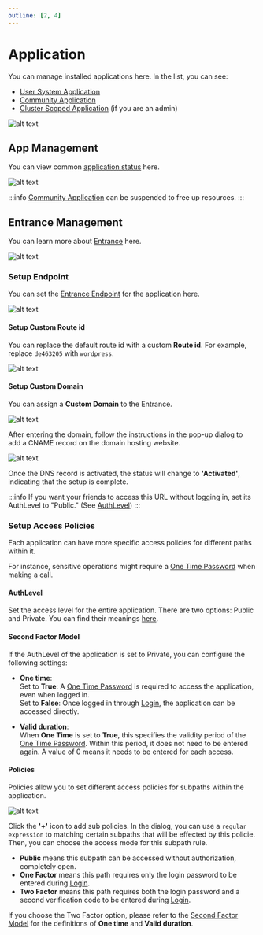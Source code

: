 ```yaml
---
outline: [2, 4]
---
```


# Application

You can manage installed applications here. In the list, you can see:

- [User System Application](../../../overview/terminus/application.md#user-system-application)
- [Community Application](../../../overview/terminus/application.md#community-application)
- [Cluster Scoped Application](../../../overview/terminus/application.md#cluster-scoped-application) (if you are an admin)

![alt text](/images/how-to/terminus/application.png)

## App Management

You can view common [application status](../../../overview/terminus/application.md#用状态) here.

![alt text](/images/how-to/terminus/application_details.png)

:::info
[Community Application](../../../overview/terminus/application.md#community-application) can be suspended to free up resources.
:::

## Entrance Management

You can learn more about [Entrance](../../../overview/terminus/network.md#entrance) here.

![alt text](/images/how-to/terminus/application_entrance.png)

### Setup Endpoint

You can set the [Entrance Endpoint](../../../overview/terminus/network.md#endpoint) for the application here.

![alt text](/images/how-to/terminus/application_domain_setup.png)

#### Setup Custom Route id

You can replace the default route id with a custom **Route id**. For example, replace `de463205` with `wordpress`.

![alt text](/images/how-to/terminus/application_third_level_domain.png)

#### Setup Custom Domain

You can assign a **Custom Domain** to the Entrance.

![alt text](/images/how-to/terminus/application_third_party_domain.png)

After entering the domain, follow the instructions in the pop-up dialog to add a CNAME record on the domain hosting website.

![alt text](/images/how-to/terminus/application_activation_third_party_domain.png)

Once the DNS record is activated, the status will change to **'Activated'**, indicating that the setup is complete.

:::info
If you want your friends to access this URL without logging in, set its AuthLevel to "Public." (See [AuthLevel](#authlevel))
:::

### Setup Access Policies

Each application can have more specific access policies for different paths within it.

For instance, sensitive operations might require a [One Time Password](../../../overview/terminus/account.md#multi-factor-authentication) when making a call.

#### AuthLevel

Set the access level for the entire application. There are two options: Public and Private. You can find their meanings [here](../../../overview/terminus/network.md#entrance).

#### Second Factor Model

If the AuthLevel of the application is set to Private, you can configure the following settings:

- **One time**:<br>
  Set to **True**: A [One Time Password](../../../overview/terminus/account.md#multi-factor-authentication) is required to access the application, even when logged in.
  <br>
  Set to **False**: Once logged in through [Login](../setup/login.md), the application can be accessed directly.

- **Valid duration**: <br>
  When **One Time** is set to **True**, this specifies the validity period of the [One Time Password](../../../overview/terminus/account.md#multi-factor-authentication). Within this period, it does not need to be entered again. A value of 0 means it needs to be entered for each access.

#### Policies

Policies allow you to set different access policies for subpaths within the application.

![alt text](/images/how-to/terminus/application_add_sub_policies.png)

Click the **'+'** icon to add sub policies. In the dialog, you can use a `regular expression` to matching certain subpaths that will be effected by this policie. Then, you can choose the access mode for this subpath rule.
- **Public** means this subpath can be accessed without authorization, completely open.
- **One Factor** means this path requires only the login password to be entered during [Login](../setup/login.md).
- **Two Factor** means this path requires both the login password and a second verification code to be entered during [Login](../setup/login.md).

If you choose the Two Factor option, please refer to the [Second Factor Model](#second-factor-model) for the definitions of **One time** and **Valid duration**.
